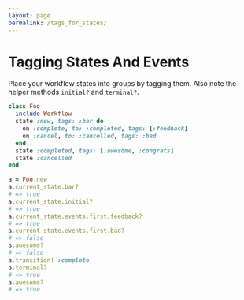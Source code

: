 ```yaml
---
layout: page
permalink: /tags_for_states/
---
```


# Tagging States And Events

Place your workflow states into groups by tagging them.
Also note the helper methods `initial?` and `terminal?`.

```ruby
class Foo
  include Workflow
  state :new, tags: :bar do
    on :complete, to: :completed, tags: [:feedback]
    on :cancel, to: :cancelled, tags: :bad
  end
  state :completed, tags: [:awesome, :congrats]
  state :cancelled
end

a = Foo.new
a.current_state.bar?
# => true
a.current_state.initial?
# => true
a.current_state.events.first.feedback?
# => true
a.current_state.events.first.bad?
# => false
a.awesome?
# => false
a.transition! :complete
a.terminal?
# => true
a.awesome?
# => true
```
